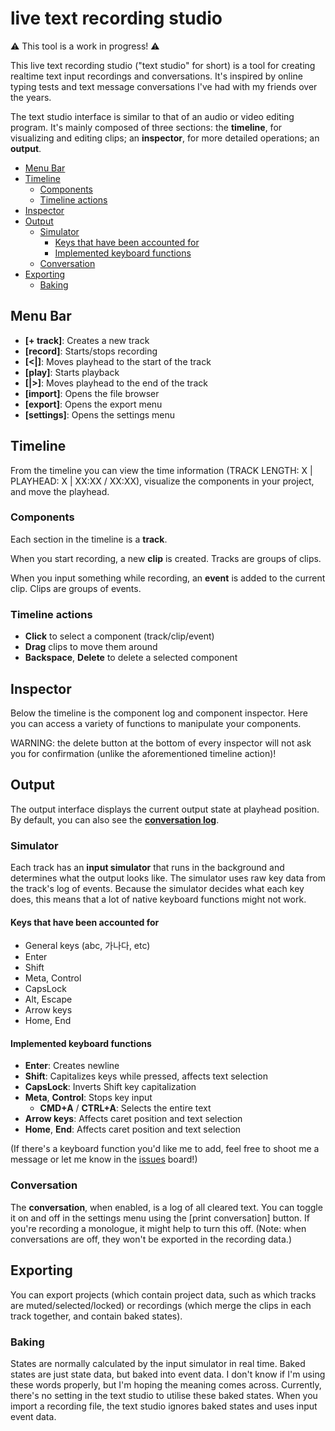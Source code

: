 # live text recording studio

⚠️ This tool is a work in progress! ⚠️

This live text recording studio ("text studio" for short) is a tool for creating realtime text input recordings and conversations. It's inspired by online typing tests and text message conversations I've had with my friends over the years.

The text studio interface is similar to that of an audio or video editing program. It's mainly composed of three sections: the **timeline**, for visualizing and editing clips; an **inspector**, for more detailed operations; an **output**.

- [Menu Bar](#menu-bar)
- [Timeline](#timeline)
  - [Components](#components)
  - [Timeline actions](#timeline-actions)
- [Inspector](#inspector)
- [Output](#output)
  - [Simulator](#simulator)
    - [Keys that have been accounted for](#keys-that-have-been-accounted-for)
    - [Implemented keyboard functions](#implemented-keyboard-functions)
  - [Conversation](#conversation)
- [Exporting](#exporting)
  - [Baking](#baking)

## Menu Bar

- **\[+ track\]**: Creates a new track
- **\[record\]**: Starts/stops recording
- **\[<|\]**: Moves playhead to the start of the track
- **\[play\]**: Starts playback
- **\[|>\]**: Moves playhead to the end of the track
- **\[import\]**: Opens the file browser
- **\[export\]**: Opens the export menu
- **\[settings\]**: Opens the settings menu

## Timeline

From the timeline you can view the time information (TRACK LENGTH: X | PLAYHEAD: X | XX:XX / XX:XX), visualize the components in your project, and move the playhead.

### Components

Each section in the timeline is a **track**.

When you start recording, a new **clip** is created. Tracks are groups of clips.

When you input something while recording, an **event** is added to the current clip. Clips are groups of events.

### Timeline actions

- **Click** to select a component (track/clip/event)
- **Drag** clips to move them around
- **Backspace**, **Delete** to delete a selected component

## Inspector

Below the timeline is the component log and component inspector. Here you can access a variety of functions to manipulate your components.

WARNING: the delete button at the bottom of every inspector will not ask you for confirmation (unlike the aforementioned timeline action)!

## Output

The output interface displays the current output state at playhead position. By default, you can also see the [**conversation log**](#conversation).

### Simulator

Each track has an **input simulator** that runs in the background and determines what the output looks like. The simulator uses raw key data from the track's log of events. Because the simulator decides what each key does, this means that a lot of native keyboard functions might not work.

#### Keys that have been accounted for

- General keys (abc, 가나다, etc)
- Enter
- Shift
- Meta, Control
- CapsLock
- Alt, Escape
- Arrow keys
- Home, End

#### Implemented keyboard functions

- **Enter**: Creates newline
- **Shift**: Capitalizes keys while pressed, affects text selection
- **CapsLock**: Inverts Shift key capitalization
- **Meta**, **Control**: Stops key input
  - **CMD+A** / **CTRL+A**: Selects the entire text
- **Arrow keys**: Affects caret position and text selection
- **Home**, **End**: Affects caret position and text selection

(If there's a keyboard function you'd like me to add, feel free to shoot me a message or let me know in the [issues](https://github.com/quewon/studio/issues) board!)

### Conversation

The **conversation**, when enabled, is a log of all cleared text. You can toggle it on and off in the settings menu using the \[print conversation\] button. If you're recording a monologue, it might help to turn this off. (Note: when conversations are off, they won't be exported in the recording data.)

## Exporting

You can export projects (which contain project data, such as which tracks are muted/selected/locked) or recordings (which merge the clips in each track together, and contain baked states).

### Baking

States are normally calculated by the input simulator in real time. Baked states are just state data, but baked into event data. I don't know if I'm using these words properly, but I'm hoping the meaning comes across. Currently, there's no setting in the text studio to utilise these baked states. When you import a recording file, the text studio ignores baked states and uses input event data.
